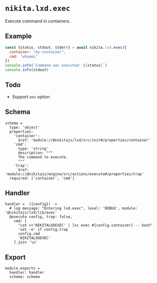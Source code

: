 
# `nikita.lxd.exec`

Execute command in containers.

## Example

```js
const {status, stdout, stderr} = await nikita.lxd.exec({
  container: "my-container",
  cmd: "whoami"
})
console.info(`Command was executed: ${status}`)
console.info(stdout)
```

## Todo

* Support `env` option

## Schema

    schema =
      type: 'object'
      properties:
        'container':
          $ref: 'module://@nikitajs/lxd/src/init#/properties/container'
        'cmd':
          type: 'string'
          description: """
          The command to execute.
          """
        'trap':
          $ref: 'module://@nikitajs/engine/src/actions/execute#/properties/trap'
      required: ['container', 'cmd']

## Handler

    handler =  ({config}) ->
      # log message: "Entering lxd.exec", level: 'DEBUG', module: '@nikitajs/lxd/lib/exec'
      @execute config, trap: false,
        cmd: [
          "cat <<'NIKITALXDEXEC' | lxc exec #{config.container} -- bash"
          'set -e' if config.trap
          config.cmd
          'NIKITALXDEXEC'
        ].join '\n'

## Export

    module.exports =
      handler: handler
      schema: schema
